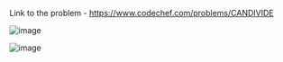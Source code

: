 Link to the problem - https://www.codechef.com/problems/CANDIVIDE


![image](https://user-images.githubusercontent.com/57552973/235494856-583ebf0a-e9d9-4d96-a65e-afddc1d29b6d.png)


![image](https://user-images.githubusercontent.com/57552973/235494886-b038802c-25f3-4b26-9b55-498490197f61.png)
